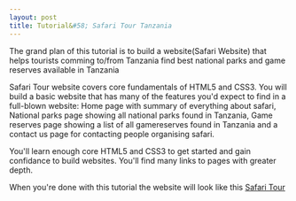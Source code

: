 ```yaml
---
layout: post
title: Tutorial&#58; Safari Tour Tanzania
---
```


The grand plan of this tutorial is to build a website(Safari Website) that helps tourists comming to/from Tanzania find best national parks and game reserves available in Tanzania

Safari Tour website covers core fundamentals of HTML5 and CSS3. You will build a basic website that has many of the features you'd expect to find in a full-blown website: Home page with summary of everything about safari, National parks page showing all national parks found in Tanzania, Game reserves page showing a list of all gamereserves found in Tanzania and a contact us page for contacting people organising safari.

You'll learn enough core HTML5 and CSS3 to get started and gain confidance to build websites. You'll find many links to pages with greater depth.

When you're done with this tutorial the website will look like this [Safari Tour](https://safari.neocities.org/)

